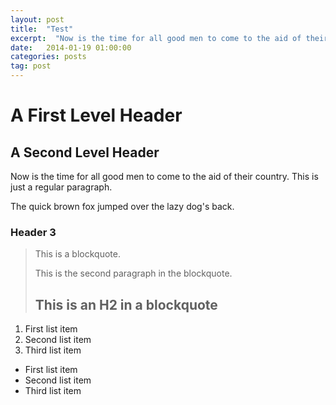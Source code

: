 ```yaml
---
layout: post
title:  "Test"
excerpt:  "Now is the time for all good men to come to the aid of their country. This is just a regular paragraph."
date:   2014-01-19 01:00:00
categories: posts
tag: post
---
```


A First Level Header
====================

A Second Level Header
---------------------

Now is the time for all good men to come to
the aid of their country. This is just a
regular paragraph.

The quick brown fox jumped over the lazy
dog's back.

### Header 3

> This is a blockquote.
> 
> This is the second paragraph in the blockquote.
>
> ## This is an H2 in a blockquote

1. First list item
2. Second list item
3. Third list item

* First list item
* Second list item
* Third list item
